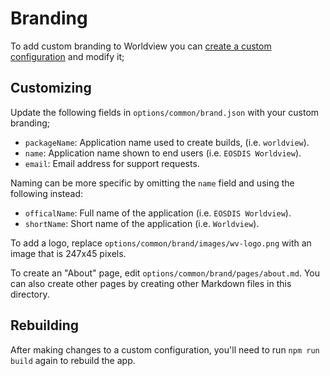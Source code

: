 # Branding

To add custom branding to Worldview you can [create a custom configuration](configuration.md) and modify it;

## Customizing

Update the following fields in `options/common/brand.json` with your custom branding;

* `packageName`: Application name used to create builds, (i.e. `worldview`).
* `name`: Application name shown to end users (i.e. `EOSDIS Worldview`).
* `email`: Email address for support requests.

Naming can be more specific by omitting the `name` field and using
the following instead:

* `officalName`: Full name of the application (i.e. `EOSDIS Worldview`).
* `shortName`: Short name of the application (i.e. `Worldview`).

To add a logo, replace `options/common/brand/images/wv-logo.png` with an image
that is 247x45 pixels.

To create an "About" page, edit `options/common/brand/pages/about.md`. You can
also create other pages by creating other Markdown files in this directory.

## Rebuilding

After making changes to a custom configuration, you'll need to run
`npm run build` again to rebuild the app.
